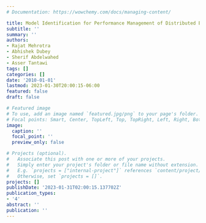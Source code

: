 ```yaml
---
# Documentation: https://wowchemy.com/docs/managing-content/

title: Model Identification for Performance Management of Distributed Enterprise Systems
subtitle: ''
summary: ''
authors:
- Rajat Mehrotra
- Abhishek Dubey
- Sherif Abdelwahed
- Asser Tantawi
tags: []
categories: []
date: '2010-01-01'
lastmod: 2023-01-30T20:00:15-06:00
featured: false
draft: false

# Featured image
# To use, add an image named `featured.jpg/png` to your page's folder.
# Focal points: Smart, Center, TopLeft, Top, TopRight, Left, Right, BottomLeft, Bottom, BottomRight.
image:
  caption: ''
  focal_point: ''
  preview_only: false

# Projects (optional).
#   Associate this post with one or more of your projects.
#   Simply enter your project's folder or file name without extension.
#   E.g. `projects = ["internal-project"]` references `content/project/deep-learning/index.md`.
#   Otherwise, set `projects = []`.
projects: []
publishDate: '2023-01-31T02:00:15.137702Z'
publication_types:
- '4'
abstract: ''
publication: ''
---
```

